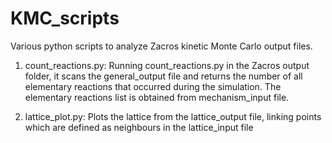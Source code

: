 # KMC_scripts
Various python scripts to analyze Zacros kinetic Monte Carlo output files.

1) count_reactions.py: Running count_reactions.py in the Zacros output folder, it scans the general_output file and returns the number of all elementary reactions that occurred during the simulation. The elementary reactions list is obtained from mechanism_input file.

2) lattice_plot.py: Plots the lattice from the lattice_output file, linking points which are defined as neighbours in the lattice_input file
